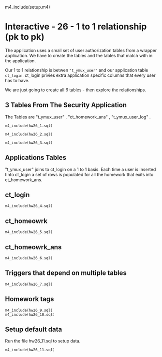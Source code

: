 
m4_include(setup.m4)

# Interactive - 26 - 1 to 1 relationship  				(pk to pk)


The application uses a small set of user authorization tables from a wrapper application.
We have to create the tables and the tables that match with in the application.


Our 1 to 1 relationship is betwen `"t_ymux_user"` and our application table
`ct_login`.    ct_login privies extra application specific columns that every user has
to have.

We are just going to create all 6 tables - then explore the relationships.





3 Tables From The Security Application
--------------------------------------------------------------------------------------------------------------------------------------------------------------------------------------------------------------------

The Tables are "t_ymux_user" , "ct_homework_ans" , "t_ymux_user_log" .


```
m4_include(hw26_1.sql)
```

```
m4_include(hw26_2.sql)
```

```
m4_include(hw26_3.sql)
```




## Applications Tables

"t_ymux_user" joins to ct_login on a 1 to 1 basis.  Each time a user is inserted
tinto ct_login a set of rows is populated for all the homework that exits into
ct_homework_ans.


ct_login
--------------------------------------------------------------------------------------------------------------------------------------------------------------------------------------------------------------------

```
m4_include(hw26_4.sql)
```


ct_homeowrk
--------------------------------------------------------------------------------------------------------------------------------------------------------------------------------------------------------------------

```
m4_include(hw26_5.sql)
```

ct_homeowrk_ans
--------------------------------------------------------------------------------------------------------------------------------------------------------------------------------------------------------------------

```
m4_include(hw26_6.sql)
```

Triggers that depend on multiple tables
--------------------------------------------------------------------------------------------------------------------------------------------------------------------------------------------------------------------


```
m4_include(hw26_7.sql)
```


Homework tags
--------------------------------------------------------------------------------------------------------------------------------------------------------------------------------------------------------------------

```
m4_include(hw26_9.sql)
m4_include(hw26_10.sql)
```

Setup default data
--------------------------------------------------------------------------------------------------------------------------------------------------------------------------------------------------------------------


Run the file hw26_11.sql to setup data.


```
m4_include(hw26_11.sql)
```



